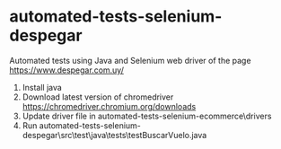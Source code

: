 # automated-tests-selenium-despegar
Automated tests using Java and Selenium web driver of the page https://www.despegar.com.uy/

1. Install java
2. Download latest version of chromedriver https://chromedriver.chromium.org/downloads
3. Update driver file in automated-tests-selenium-ecommerce\drivers
4. Run automated-tests-selenium-despegar\src\test\java\tests\testBuscarVuelo.java
